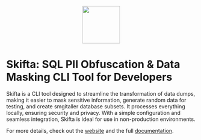 
<p align="center">
  <img src="https://skifta.dev/skifta.png" style="width: 100px">
</p>

# Skifta: SQL PII Obfuscation & Data Masking CLI Tool for Developers


Skifta is a CLI tool designed to streamline the transformation of data dumps, making it easier to mask sensitive information, generate random data for testing, and create smgitaller database subsets. It processes everything locally, ensuring security and privacy. With a simple configuration and seamless integration, Skifta is ideal for use in non-production environments.

For more details, check out the [website](https://skifta.dev/) and the full [documentation](https://skifta.dev/documentation/).
